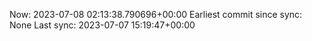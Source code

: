 Now: 2023-07-08 02:13:38.790696+00:00 Earliest commit since sync: None Last sync: 2023-07-07 15:19:47+00:00
